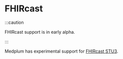 # FHIRcast

:::caution

FHIRcast support is in early alpha.

:::

Medplum has experimental support for [FHIRcast STU3](https://fhircast.org/).
